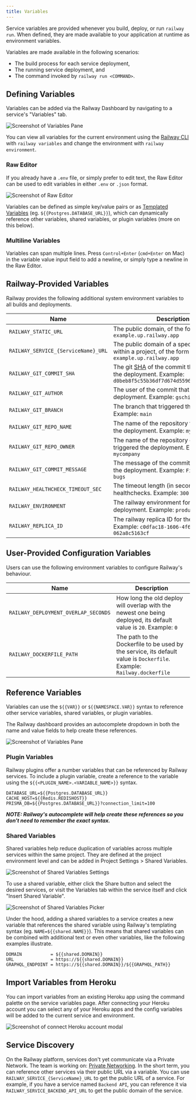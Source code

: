 ```yaml
---
title: Variables
---
```


Service variables are provided whenever you build, deploy, or run `railway run`. When 
defined, they are made available to your application at runtime as environment variables.

Variables are made available in the following scenarios:

- The build process for each service deployment,
- The running service deployment, and
- The command invoked by `railway run <COMMAND>`.

## Defining Variables

Variables can be added via the Railway Dashboard by navigating to a service's "Variables" tab.

<Image src="https://res.cloudinary.com/railway/image/upload/c_scale,w_2026/v1678820924/docs/CleanShot_2023-03-14_at_12.07.44_2x_rpesxd.png"
alt="Screenshot of Variables Pane"
layout="responsive"
width={2026} height={933} quality={100} />

You can view all variables for the current environment using the [Railway CLI](/develop/cli) with 
`railway variables` and change the environment with `railway environment`.

### Raw Editor 

If you already have a `.env` file, or simply prefer to edit text, the Raw Editor can be used to edit variables in either `.env` or `.json` format.

<Image src="https://res.cloudinary.com/railway/image/upload/c_scale,w_2000/v1678821397/docs/CleanShot_2023-03-14_at_12.15.56_2x_ankjja.png"
alt="Screenshot of Raw Editor"
layout="responsive"
width={1954} height={1303} quality={100} />

Variables can be defined as simple key/value pairs or as [Templated Variables](#templated-variables) (eg. `${{Postgres.DATABASE_URL}}`), 
which can dynamically reference other variables, shared variables, or plugin variables (more on this below).

### Multiline Variables

Variables can span multiple lines. Press `Control+Enter` (`cmd+Enter` on Mac) in the variable value input field to add a newline, or simply type a newline in the Raw Editor.

## Railway-Provided Variables

Railway provides the following additional system environment variables to all
builds and deployments.

| Name                              | Description                                                                                                                                                                                          |
|-----------------------------------|------------------------------------------------------------------------------------------------------------------------------------------------------------------------------------------------------|
| `RAILWAY_STATIC_URL`              | The public domain, of the form `example.up.railway.app` 
| `RAILWAY_SERVICE_{ServiceName}_URL`              | The public domain of a specific service within a project, of the form `example.up.railway.app`                                                                                                                                              |
| `RAILWAY_GIT_COMMIT_SHA`          | The git [SHA](https://docs.github.com/en/github/getting-started-with-github/github-glossary#commit) of the commit that triggered the deployment. Example: `d0beb8f5c55b36df7d674d55965a23b8d54ad69b` |
| `RAILWAY_GIT_AUTHOR`              | The user of the commit that triggered the deployment. Example: `gschier`                                                                                                                             |
| `RAILWAY_GIT_BRANCH`              | The branch that triggered the deployment. Example: `main`                                                                                                                                            |
| `RAILWAY_GIT_REPO_NAME`           | The name of the repository that triggered the deployment. Example: `myproject`                                                                                                                       |
| `RAILWAY_GIT_REPO_OWNER`          | The name of the repository owner that triggered the deployment. Example: `mycompany`                                                                                                                 |
| `RAILWAY_GIT_COMMIT_MESSAGE`      | The message of the commit that triggered the deployment. Example: `Fixed a few bugs`                                                                                                                 |
| `RAILWAY_HEALTHCHECK_TIMEOUT_SEC` | The timeout length (in seconds) of healthchecks. Example: `300`                                                                                                                                      |
| `RAILWAY_ENVIRONMENT`             | The railway environment for the deployment. Example: `production`                                                                                                                                    |
| `RAILWAY_REPLICA_ID`             | The railway replica ID for the deployment. Example: `c0dfac18-1606-4f6d-a702-062a8c5163cf`                                                                                                                                    |

## User-Provided Configuration Variables

Users can use the following environment variables to configure Railway's behaviour.

| Name                                 | Description                                                                                                            |
|--------------------------------------|------------------------------------------------------------------------------------------------------------------------|
| `RAILWAY_DEPLOYMENT_OVERLAP_SECONDS` | How long the old deploy will overlap with the newest one being deployed, its default value is `20`. Example: `0`       |
| `RAILWAY_DOCKERFILE_PATH`            | The path to the Dockerfile to be used by the service, its default value is `Dockerfile`. Example: `Railway.dockerfile` |

## Reference Variables

Variables can use the `${{VAR}}` or `${{NAMESPACE.VAR}}` syntax to reference
other service variables, shared variables, or plugin variables. 

The Railway dashboard provides an autocomplete dropdown in both the name and 
value fields to help create these references.

<Image src="https://res.cloudinary.com/railway/image/upload/c_scale,w_2000/v1678823846/docs/CleanShot_2023-03-14_at_12.56.56_2x_mbb6hu.png"
alt="Screenshot of Variables Pane"
layout="responsive"
width={2408} height={1150} quality={100} />

### Plugin Variables

Railway plugins offer a number variables that can be referenced by Railway services. To include a plugin variable,
create a reference to the variable using the `${{<PLUGIN_NAME>.<VARIABLE_NAME>}}` syntax.

```plaintext
DATABASE_URL=${{Postgres.DATABASE_URL}}
CACHE_HOST=${{Redis.REDISHOST}}
PRISMA_DB=${{Postgres.DATABASE_URL}}?connection_limit=100
```

**_NOTE: Railway's autocomplete will help create these references so you don't need to remember the exact syntax._**

### Shared Variables

Shared variables help reduce duplication of variables across multiple services within the same project. They are 
defined at the project environment level and can be added in Project Settings > Shared Variables.

<Image src="https://res.cloudinary.com/railway/image/upload/v1669678393/docs/shared-variables-settings_vchmzn.png"
alt="Screenshot of Shared Variables Settings"
layout="responsive"
width={2402} height={1388} quality={100} />

To use a shared variable, either click the Share button and select the desired services,
or visit the Variables tab within the service itself and click "Insert Shared Variable".

<Image src="https://res.cloudinary.com/railway/image/upload/v1667332192/docs/shared-variables-picker_ryjble.png"
alt="Screenshot of Shared Variables Picker"
layout="responsive"
width={1784} height={1168} quality={100} />

Under the hood, adding a shared variables to a service creates a new variable that references the shared variable using Railway's templating syntax (eg. `NAME=${{shared.NAME}}`).
This means that shared variables can be combined with additional text or even other variables, like the following examples illustrate.

```plaintext
DOMAIN           = ${{shared.DOMAIN}}
URL              = https://${{shared.DOMAIN}}
GRAPHQL_ENDPOINT = https://${{shared.DOMAIN}}/${{GRAPHQL_PATH}}
```

## Import Variables from Heroku

You can import variables from an existing Heroku app using the command palette
on the service variables page. After connecting your Heroku account you can
select any of your Heroku apps and the config variables will be added to the current service and environment.

<Image src="/images/connect-heroku-account.png"
alt="Screenshot of connect Heroku account modal"
layout="responsive"
width={521} height={404} quality={100} />

## Service Discovery

On the Railway platform, services don't yet communicate via a Private Network. The team is working on: [Private Networking](https://feedback.railway.app/feature-requests/p/internal-networking). In the short term, you can reference other services via their public URL via a variable. You can use `RAILWAY_SERVICE_{ServiceName}_URL` to get the public URL of a service. For example, if you have a service named `Backend API`, you can reference it via `RAILWAY_SERVICE_BACKEND_API_URL` to get the public domain of the service.